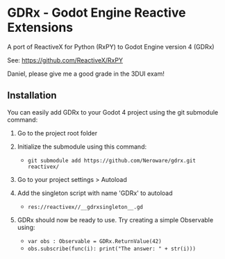 # GDRx - Godot Engine Reactive Extensions

A port of ReactiveX for Python (RxPY) to Godot Engine version 4 (GDRx)

See: https://github.com/ReactiveX/RxPY


Daniel, please give me a good grade in the 3DUI exam!

## Installation

You can easily add GDRx to your Godot 4 project using the git submodule command:

1. Go to the project root folder

2. Initialize the submodule using this command:

    * `` git submodule add https://github.com/Neroware/gdrx.git reactivex/ ``

3. Go to your project settings > Autoload

4. Add the singleton script with name 'GDRx' to autoload

    * `` res://reactivex//__gdrxsingleton__.gd ``

5. GDRx should now be ready to use. Try creating a simple Observable using:

    * `` var obs : Observable = GDRx.ReturnValue(42) ``
    * `` obs.subscribe(func(i): print("The answer: " + str(i))) ``
